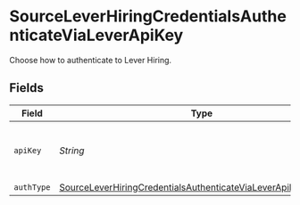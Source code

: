 # SourceLeverHiringCredentialsAuthenticateViaLeverApiKey

Choose how to authenticate to Lever Hiring.


## Fields

| Field                                                                                                                                                   | Type                                                                                                                                                    | Required                                                                                                                                                | Description                                                                                                                                             |
| ------------------------------------------------------------------------------------------------------------------------------------------------------- | ------------------------------------------------------------------------------------------------------------------------------------------------------- | ------------------------------------------------------------------------------------------------------------------------------------------------------- | ------------------------------------------------------------------------------------------------------------------------------------------------------- |
| `apiKey`                                                                                                                                                | *String*                                                                                                                                                | :heavy_check_mark:                                                                                                                                      | The Api Key of your Lever Hiring account.                                                                                                               |
| `authType`                                                                                                                                              | [SourceLeverHiringCredentialsAuthenticateViaLeverApiKeyAuthType](../../models/shared/SourceLeverHiringCredentialsAuthenticateViaLeverApiKeyAuthType.md) | :heavy_minus_sign:                                                                                                                                      | N/A                                                                                                                                                     |